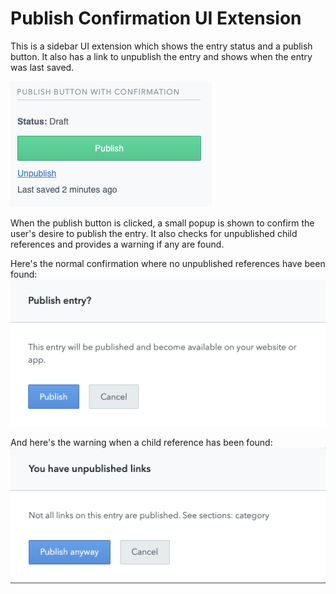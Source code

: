 # Publish Confirmation UI Extension

This is a sidebar UI extension which shows the entry status and a publish button. It also has a link to unpublish the entry and shows when the entry was last saved.

![image](./publish_button_with_confirmation_screenshot1.png)

When the publish button is clicked, a small popup is shown to confirm the user's desire to publish the entry. It also checks for unpublished child references and provides a warning if any are found.

Here's the normal confirmation where no unpublished references have been found:
![image](./publish_button_with_confirmation_screenshot2.png)

And here's the warning when a child reference has been found:
![image](./publish_button_with_confirmation_screenshot3.png)
